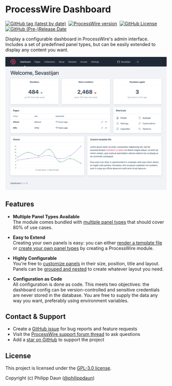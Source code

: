 # ProcessWire Dashboard

[![GitHub tag (latest by date)](https://img.shields.io/github/v/tag/philippdaun/processwire-dashboard?color=97aab4&label=version)](https://github.com/philippdaun/processwire-dashboard/releases) 
[![ProcessWire version](https://img.shields.io/badge/ProcessWire-%3E%3D%203.0.148-97aab4)](https://processwire.com/download/core/) 
[![GitHub License](https://img.shields.io/github/license/philippdaun/processwire-dashboard?color=97aab4)](./LICENSE) 
[![GitHub (Pre-)Release Date](https://img.shields.io/github/release-date-pre/philippdaun/processwire-dashboard?label=updated)](https://github.com/philippdaun/processwire-dashboard/releases)

Display a configurable dashboard in ProcessWire's admin interface. Includes a set of predefined panel types, but can be easily extended to display any content you want.

![Dashboard](./images/dashboard.png)

## Features

- **Multiple Panel Types Available**<br>
  The module comes bundled with [multiple panel types](panels.md) that should cover 80% of use cases.

- **Easy to Extend**<br>
  Creating your own panels is easy: you can either [render a template file](panels/template.md) or [create your own panel types](panels/custom.md) by creating a ProcessWire module.

- **Highly Configurable**<br>
  You're free to [customize panels](getting-started.md#configuring-panels) in their size, position, title and layout. Panels can be [grouped and nested](panels/groups.md) to create whatever layout you need.

- **Configuration as Code**<br>
  All configuration is done as code. This meets two objectives: the dashboard config can be version-controlled and sensitive credentials are never stored in the database. You are free to supply the data any way you want, preferably using environment variables.

## Contact & Support

- Create a [GitHub issue](https://github.com/philippdaun/processwire-dashboard/issues) for bug reports and feature requests
- Visit the [ProcessWire support forum thread](https://processwire.com/talk/topic/22847-processwire-dashboard/) to ask questions
- Add a [star on GitHub](https://github.com/philippdaun/processwire-dashboard) to support the project

## License

This project is licensed under the [GPL-3.0 license](https://github.com/philippdaun/processwire-dashboard/blob/master/LICENSE).

Copyright (c) Philipp Daun ([@philippdaun](https://github.com/philippdaun/))

